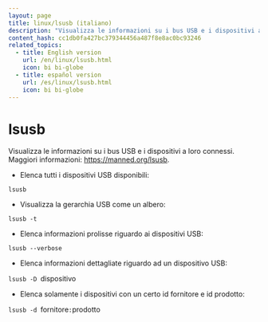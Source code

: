 ```yaml
---
layout: page
title: linux/lsusb (italiano)
description: "Visualizza le informazioni su i bus USB e i dispositivi a loro connessi."
content_hash: cc1db0fa427bc379344456a487f8e8ac0bc93246
related_topics:
  - title: English version
    url: /en/linux/lsusb.html
    icon: bi bi-globe
  - title: español version
    url: /es/linux/lsusb.html
    icon: bi bi-globe
---
```

# lsusb

Visualizza le informazioni su i bus USB e i dispositivi a loro connessi.
Maggiori informazioni: <https://manned.org/lsusb>.

- Elenca tutti i dispositivi USB disponibili:

`lsusb`

- Visualizza la gerarchia USB come un albero:

`lsusb -t`

- Elenca informazioni prolisse riguardo ai dispositivi USB:

`lsusb --verbose`

- Elenca informazioni dettagliate riguardo ad un dispositivo USB:

`lsusb -D `<span class="tldr-var badge badge-pill bg-dark-lm bg-white-dm text-white-lm text-dark-dm font-weight-bold">dispositivo</span>

- Elenca solamente i dispositivi con un certo id fornitore e id prodotto:

`lsusb -d `<span class="tldr-var badge badge-pill bg-dark-lm bg-white-dm text-white-lm text-dark-dm font-weight-bold">fornitore</span>`:`<span class="tldr-var badge badge-pill bg-dark-lm bg-white-dm text-white-lm text-dark-dm font-weight-bold">prodotto</span>
